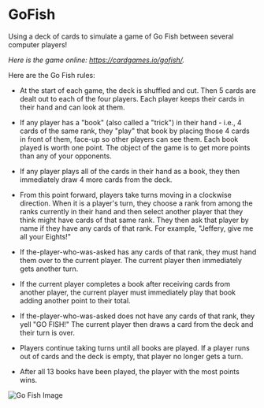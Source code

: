 # GoFish

Using a deck of cards to simulate a game of Go Fish between several computer players!

*Here is the game online:  https://cardgames.io/gofish/.*



Here are the Go Fish rules:

- At the start of each game, the deck is shuffled and cut.  Then 5 cards are dealt out to each of the four players.  Each player keeps their cards in their hand and can look at them.

- If any player has a "book" (also called a "trick") in their hand - i.e., 4 cards of the same rank, they "play" that book by placing those 4 cards in front of them, face-up so other players can see them.  Each book played is worth one point.  The object of the game is to get more points than any of your opponents.

- If any player plays all of the cards in their hand as a book, they then immediately draw 4 more cards from the deck.

- From this point forward, players take turns moving in a clockwise direction.  When it is a player's turn, they choose a rank from among the ranks currently in their hand and then select another player that they think might have cards of that same rank.  They then ask that player by name if they have any cards of that rank.  For example, "Jeffery, give me all your Eights!"

- If the-player-who-was-asked has any cards of that rank, they must hand them over to the current player.  The current player then immediately gets another turn.

- If the current player completes a book after receiving cards from another player, the current player must immediately play that book adding another point to their total.

- If the-player-who-was-asked does not have any cards of that rank, they yell "GO FISH!"  The current player then draws a card from the deck and their turn is over.

- Players continue taking turns until all books are played.  If a player runs out of cards and the deck is empty, that player no longer gets a turn.

- After all 13 books have been played, the player with the most points wins.


![Go Fish Image](/images/game.png)
